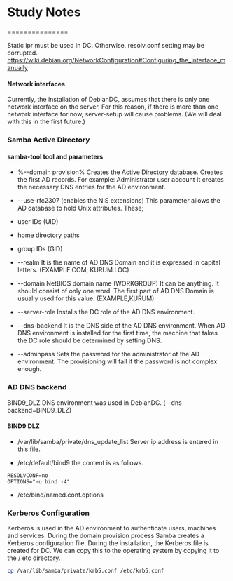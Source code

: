 # Study Notes
===============

Static ipr must be used in DC. Otherwise, resolv.conf setting may be corrupted.<br>
https://wiki.debian.org/NetworkConfiguration#Configuring_the_interface_manually

#### Network interfaces
Currently, the installation of DebianDC, assumes that there is only one network interface on the server.
For this reason, if there is more than one network interface for now, server-setup will cause problems.
(We will deal with this in the first future.)

### Samba Active Directory

#### samba-tool tool and parameters

- %--domain provision%
Creates the Active Directory database.
Creates the first AD records. For example: Administrator user account
It creates the necessary DNS entries for the AD environment.

- --use-rfc2307 (enables the NIS extensions)
This parameter allows the AD database to hold Unix attributes.
These;
- user IDs (UID)
- home directory paths
- group IDs (GID)

- --realm
It is the name of AD DNS Domain and it is expressed in capital letters. (EXAMPLE.COM, KURUM.LOC)

- --domain
NetBIOS domain name (WORKGROUP)
It can be anything. It should consist of only one word.
The first part of AD DNS Domain is usually used for this value. (EXAMPLE,KURUM)

- --server-role
Installs the DC role of the AD DNS environment.

- --dns-backend
It is the DNS side of the AD DNS environment.
When AD DNS environment is installed for the first time, the machine that takes the DC role should be determined by setting DNS.

- --adminpass
Sets the password for the administrator of the AD environment.
The provisioning will fail if the password is not complex enough.

### AD DNS backend
BIND9_DLZ DNS environment was used in DebianDC. (--dns-backend=BIND9_DLZ)

#### BIND9 DLZ
- /var/lib/samba/private/dns_update_list
Server ip address is entered in this file.

- /etc/default/bind9
the content is as follows.
```
RESOLVCONF=no
OPTIONS="-u bind -4"
```
- /etc/bind/named.conf.options

### Kerberos Configuration
Kerberos is used in the AD environment to authenticate users, machines and services.
During the domain provision process Samba creates a Kerberos configuration file.
During the installation, the Kerberos file is created for DC.
We can copy this to the operating system by copying it to the / etc directory.
```bash
cp /var/lib/samba/private/krb5.conf /etc/krb5.conf
```
